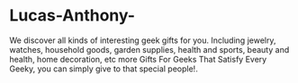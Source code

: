 # Lucas-Anthony-
We discover all kinds of interesting geek gifts for you. Including jewelry, watches, household goods, garden supplies, health and sports, beauty and health, home decoration, etc more Gifts For Geeks That Satisfy Every Geeky, you can simply give to that special people!.
